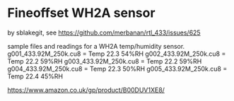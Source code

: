 # Fineoffset WH2A sensor

by sblakegit, see https://github.com/merbanan/rtl_433/issues/625

sample files and readings for a WH2A temp/humidity sensor.
g001_433.92M_250k.cu8 = Temp 22.3 54%RH
g002_433.92M_250k.cu8 = Temp 22.2 59%RH
g003_433.92M_250k.cu8 = Temp 22.2 59%RH
g004_433.92M_250k.cu8 = Temp 22.3 50%RH
g005_433.92M_250k.cu8 = Temp 22.4 45%RH

https://www.amazon.co.uk/gp/product/B00DUV1XE8/
